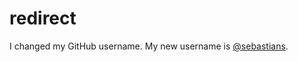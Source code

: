 # redirect
I changed my GitHub username. My new username is [@sebastians](https://github.com/sebastians).
